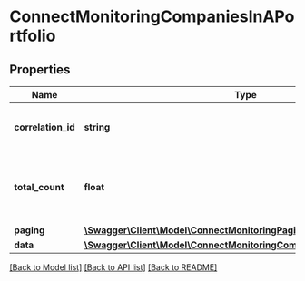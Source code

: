 # ConnectMonitoringCompaniesInAPortfolio

## Properties
Name | Type | Description | Notes
------------ | ------------- | ------------- | -------------
**correlation_id** | **string** | A unique ID assigned to this request. | [optional] 
**total_count** | **float** | The total number of events returned for the given company. | [optional] 
**paging** | [**\Swagger\Client\Model\ConnectMonitoringPaging**](ConnectMonitoringPaging.md) |  | [optional] 
**data** | [**\Swagger\Client\Model\ConnectMonitoringCompaniesInAPortfolioData[]**](ConnectMonitoringCompaniesInAPortfolioData.md) |  | [optional] 

[[Back to Model list]](../../README.md#documentation-for-models) [[Back to API list]](../../README.md#documentation-for-api-endpoints) [[Back to README]](../../README.md)

